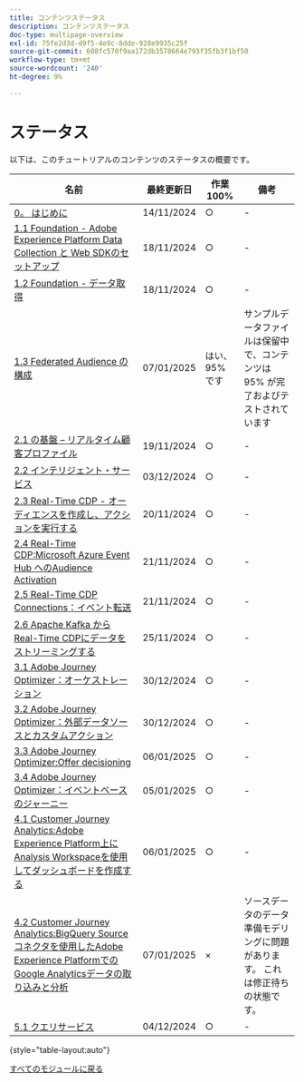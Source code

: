```yaml
---
title: コンテンツステータス
description: コンテンツステータス
doc-type: multipage-overview
exl-id: 75fe2d3d-d9f5-4e9c-8dde-928e9935c25f
source-git-commit: 608fc570f9aa172db3578664e793f35fb3f1bf50
workflow-type: tm+mt
source-wordcount: '240'
ht-degree: 9%

---
```


# ステータス

以下は、このチュートリアルのコンテンツのステータスの概要です。

| 名前 | 最終更新日 | 作業 100% | 備考 |
| ---------------------- | ------------ | ------------ |------------ |
| [0。 はじめに ](./modules/gettingstarted/gettingstarted/getting-started.md) | 14/11/2024 | ○ | - |
| [1.1 Foundation - Adobe Experience Platform Data Collection と Web SDKのセットアップ ](./modules/datacollection/module1.1/data-ingestion-launch-web-sdk.md) | 18/11/2024 | ○ | - |
| [1.2 Foundation - データ取得 ](./modules/datacollection/module1.2/data-ingestion.md) | 18/11/2024 | ○ | - |
| [1.3 Federated Audience の構成 ](./modules/datacollection/module1.3/fac.md) | 07/01/2025 | はい、95% です | サンプルデータファイルは保留中で、コンテンツは 95% が完了およびテストされています |
| [2.1 の基盤 – リアルタイム顧客プロファイル ](./modules/rtcdp-b2c/module2.1/real-time-customer-profile.md) | 19/11/2024 | ○ | - |
| [2.2 インテリジェント・サービス ](./modules/rtcdp-b2c/module2.2/intelligent-services.md) | 03/12/2024 | ○ | - |
| [2.3 Real-Time CDP - オーディエンスを作成し、アクションを実行する ](./modules/rtcdp-b2c/module2.3/real-time-cdp-build-a-segment-take-action.md) | 20/11/2024 | ○ | - |
| [2.4 Real-Time CDP:Microsoft Azure Event Hub へのAudience Activation](./modules/rtcdp-b2c/module2.4/segment-activation-microsoft-azure-eventhub.md) | 21/11/2024 | ○ | - |
| [2.5 Real-Time CDP Connections：イベント転送 ](./modules/rtcdp-b2c/module2.5/aep-data-collection-ssf.md) | 21/11/2024 | ○ | - |
| [2.6 Apache Kafka からReal-Time CDPにデータをストリーミングする ](./modules/rtcdp-b2c/module2.6/aep-apache-kafka.md) | 25/11/2024 | ○ | - |
| [3.1 Adobe Journey Optimizer：オーケストレーション ](./modules/ajo-b2c/module3.1/journey-orchestration-create-account.md) | 30/12/2024 | ○ | - |
| [3.2 Adobe Journey Optimizer：外部データソースとカスタムアクション ](./modules/ajo-b2c/module3.2/journey-orchestration-external-weather-api-sms.md) | 30/12/2024 | ○ | - |
| [3.3 Adobe Journey Optimizer:Offer decisioning](./modules/ajo-b2c/module3.3/offer-decisioning.md) | 06/01/2025 | ○ | - |
| [3.4 Adobe Journey Optimizer：イベントベースのジャーニー](./modules/ajo-b2c/module3.4/journeyoptimizer.md) | 05/01/2025 | ○ | - |
| [4.1 Customer Journey Analytics:Adobe Experience Platform上にAnalysis Workspaceを使用してダッシュボードを作成する ](./modules/cja-b2c/module4.1/customer-journey-analytics-build-a-dashboard.md) | 06/01/2025 | ○ | - |
| [4.2 Customer Journey Analytics:BigQuery Source コネクタを使用したAdobe Experience PlatformでのGoogle Analyticsデータの取り込みと分析 ](./modules/cja-b2c/module4.2/customer-journey-analytics-bigquery-gcp.md) | 07/01/2025 | × | ソースデータのデータ準備モデリングに問題があります。 これは修正待ちの状態です。 |
| [5.1 クエリサービス ](./modules/datadistiller/module5.1/query-service.md) | 04/12/2024 | ○ | - |

{style="table-layout:auto"}

[すべてのモジュールに戻る](./overview.md)
